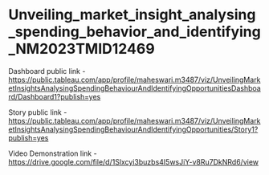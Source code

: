 # Unveiling_market_insight_analysing_spending_behavior_and_identifying_NM2023TMID12469

Dashboard public link - https://public.tableau.com/app/profile/maheswari.m3487/viz/UnveilingMarketInsightsAnalysingSpendingBehaviourAndIdentifyingOpportunitiesDashboard/Dashboard1?publish=yes

Story public link - https://public.tableau.com/app/profile/maheswari.m3487/viz/UnveilingMarketInsightsAnalysingSpendingBehaviourAndIdentifyingOpportunities/Story1?publish=yes

Video Demonstration link - https://drive.google.com/file/d/1Slxcyi3buzbs4I5wsJiY-v8Ru7DkNRd6/view

